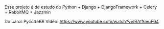 Esse projeto é de estudo do Python + Django + DjangoFramework + Celery + RabbitMQ + Jazzmin

Do canal PycodeBR
Video: https://www.youtube.com/watch?v=IBAff6euF64